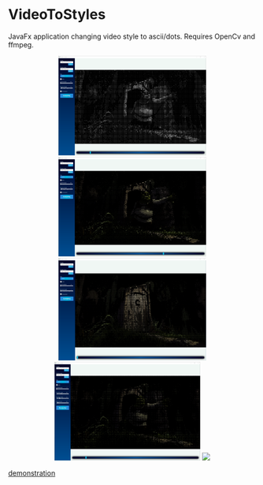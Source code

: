 # VideoToStyles
JavaFx application changing video style to ascii/dots. Requires OpenCv and ffmpeg.
<p align="center">
  <img src="https://github.com/VoidSamuraj/VideoToStyles/blob/master/images/dots1.png?raw=true"  width="300"/> 
  <img src="https://github.com/VoidSamuraj/VideoToStyles/blob/master/images/dots2.png?raw=true"  width="300"/> 
  <img src="https://github.com/VoidSamuraj/VideoToStyles/blob/master/images/dots3.png?raw=true"  width="300"/>
  <img src="https://github.com/VoidSamuraj/VideoToStyles/blob/master/images/ascii2.png?raw=true"  height="200"/>
  <img src="https://github.com/VoidSamuraj/VideoToStyles/blob/master/images/ascii1.png?raw=true"  height="200"/>
  <br/>


[demonstration](https://user-images.githubusercontent.com/49106260/213887038-32b162d2-7760-4b74-9cb2-d18960875e2f.mp4)


</p>
